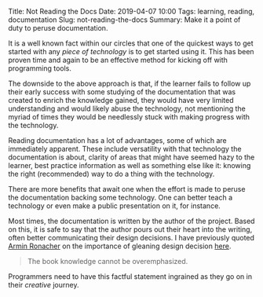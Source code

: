 Title: Not Reading the Docs
Date: 2019-04-07 10:00
Tags: learning, reading, documentation
Slug: not-reading-the-docs
Summary: Make it a point of duty to peruse documentation.




It is a well known fact within our circles that one of the quickest ways to get 
started with any *piece of technology* is to get started using it. This has 
been proven time and again to be an effective method for kicking off with 
programming tools.


The downside to the above approach is that, if the learner fails to follow up 
their early success with some studying of the documentation that was created to 
enrich the knowledge gained, they would have very limited understanding and 
would likely abuse the technology, not mentioning the myriad of times they 
would be needlessly stuck with making progress with the technology.


Reading documentation has a lot of advantages, some of which are immediately 
apparent. These include versatility with that technology the documentation is 
about, clarity of areas that might have seemed hazy to the learner, best 
practice information as well as something else like it: knowing the right 
(recommended) way to do a thing with the technology.

There are more benefits that await one when the effort is made to peruse the 
documentation backing some technology. One can better teach a technology or 
even make a public presentation on it, for instance.


Most times, the documentation is written by the author of the project. 
Based on this, it is safe to say that the author pours out their heart into the 
writing, often better communicating their design decisions. I have previously 
quoted [Armin Ronacher](http://lucumr.pocoo.org/about/) on the importance of 
gleaning design decision [here](/readying-for-net-help.html#armin_quote).


> The book knowledge cannot be overemphasized.

Programmers need to have this factful statement ingrained as they go on in 
their *creative* journey.

